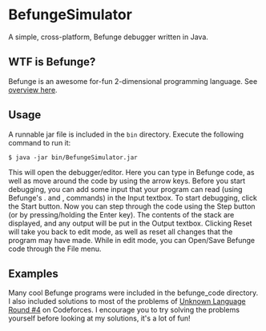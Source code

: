 BefungeSimulator
================

A simple, cross-platform, Befunge debugger written in Java.

WTF is Befunge?
---------------
Befunge is an awesome for-fun 2-dimensional programming language. See
[overview here](http://esolangs.org/wiki/Befunge).

Usage
-----
A runnable jar file is included in the `bin` directory. Execute the following
command to run it:

```
$ java -jar bin/BefungeSimulator.jar
```

This will open the debugger/editor. Here you can type in Befunge code, as well
as move around the code by using the arrow keys. Before you start debugging,
you can add some input that your program can read (using Befunge's . and ,
commands) in the Input textbox. To start debugging, click the Start button. Now
you can step through the code using the Step button (or by pressing/holding the
Enter key). The contents of the stack are displayed, and any output will be
put in the Output textbox. Clicking Reset will take you back to edit mode, as
well as reset all changes that the program may have made. While in edit mode,
you can Open/Save Befunge code through the File menu.

Examples
--------
Many cool Befunge programs were included in the befunge_code directory. I also
included solutions to most of the problems of
[Unknown Language Round #4](http://codeforces.com/contest/130) on Codeforces. I
encourage you to try solving the problems yourself before looking at my
solutions, it's a lot of fun!


